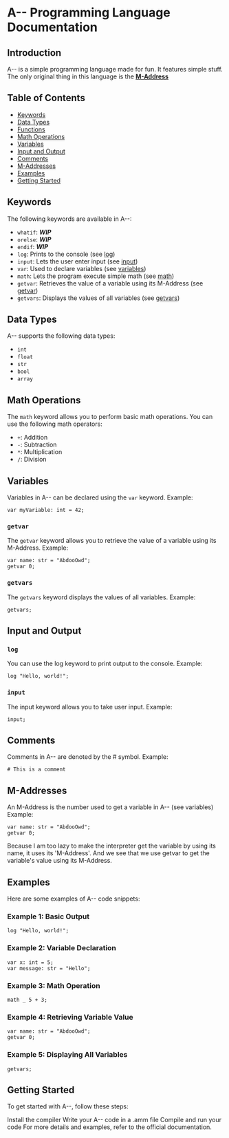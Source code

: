 # A-- Programming Language Documentation

## Introduction
A-- is a simple programming language made for fun. It features simple stuff.
The only original thing in this language is the [**M-Address**]()

## Table of Contents
- [Keywords](#keywords)
- [Data Types](#data-types)
- [Functions](#functions)
- [Math Operations](#math-operations)
- [Variables](#variables)
- [Input and Output](#input-and-output)
- [Comments](#comments)
- [M-Addresses](#m-addresses)
- [Examples](#examples)
- [Getting Started](#getting-started)

## Keywords
The following keywords are available in A--:
- `whatif`: ***WIP***
- `orelse`: ***WIP***
- `endif`: ***WIP***
- `log`: Prints to the console (see [log](#log))
- `input`: Lets the user enter input (see [input](#input))
- `var`: Used to declare variables (see [variables](#variables))
- `math`: Lets the program execute simple math (see [math](#math-operations))
- `getvar`: Retrieves the value of a variable using its M-Address (see [getvar](#getvar))
- `getvars`: Displays the values of all variables (see [getvars](#getvars))

## Data Types
A-- supports the following data types:
- `int`
- `float`
- `str`
- `bool`
- `array`

## Math Operations
The `math` keyword allows you to perform basic math operations. You can use the following math operators:
- `+`: Addition
- `-`: Subtraction
- `*`: Multiplication
- `/`: Division

## Variables
Variables in A-- can be declared using the `var` keyword. Example:
```A--
var myVariable: int = 42;
```

### `getvar`
The `getvar` keyword allows you to retrieve the value of a variable using its M-Address. Example:

```
var name: str = "AbdooOwd";
getvar 0;
```
### `getvars`
The `getvars` keyword displays the values of all variables. Example:

```
getvars;
```


## Input and Output
### `log`
You can use the log keyword to print output to the console. Example:

```A
log "Hello, world!";
```
### `input`
The input keyword allows you to take user input. Example:

```A
input;
```

## Comments
Comments in A-- are denoted by the # symbol. Example:

```
# This is a comment
```
## M-Addresses
An M-Address is the number used to get a variable in A-- (see variables)
Example:

```
var name: str = "AbdooOwd";
getvar 0;
```

Because I am too lazy to make the interpreter get the variable
by using its name, it uses its 'M-Address'. And we see that we
use getvar to get the variable's value using its M-Address.

## Examples
Here are some examples of A-- code snippets:

### Example 1: Basic Output
```
log "Hello, world!";
```

### Example 2: Variable Declaration

```
var x: int = 5;
var message: str = "Hello";
```

### Example 3: Math Operation

```
math _ 5 + 3;
```

### Example 4: Retrieving Variable Value

```
var name: str = "AbdooOwd";
getvar 0;
```

### Example 5: Displaying All Variables

```
getvars;
```
## Getting Started
To get started with A--, follow these steps:

Install the compiler
Write your A-- code in a .amm file
Compile and run your code
For more details and examples, refer to the official documentation.